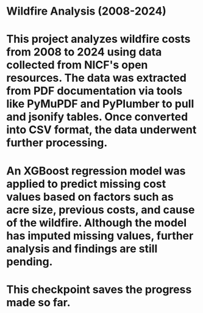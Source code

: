 # Wildfire Analysis (2008-2024)
# This project analyzes wildfire costs from 2008 to 2024 using data collected from NICF's open resources. The data was extracted from PDF documentation via tools like PyMuPDF and PyPlumber to pull and jsonify tables. Once converted into CSV format, the data underwent further processing.

# An XGBoost regression model was applied to predict missing cost values based on factors such as acre size, previous costs, and cause of the wildfire. Although the model has imputed missing values, further analysis and findings are still pending.

# This checkpoint saves the progress made so far.
